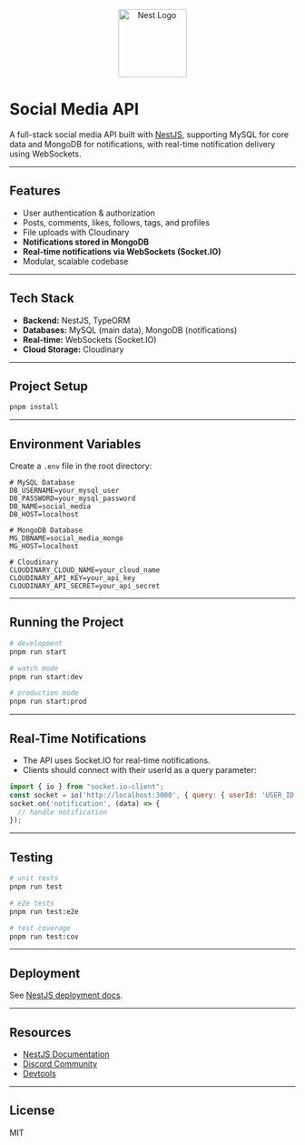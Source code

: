 <p align="center">
  <a href="http://nestjs.com/" target="blank"><img src="https://nestjs.com/img/logo-small.svg" width="120" alt="Nest Logo" /></a>
</p>

# Social Media API

A full-stack social media API built with [NestJS](https://nestjs.com/), supporting MySQL for core data and MongoDB for notifications, with real-time notification delivery using WebSockets.

---

## Features

- User authentication & authorization
- Posts, comments, likes, follows, tags, and profiles
- File uploads with Cloudinary
- **Notifications stored in MongoDB**
- **Real-time notifications via WebSockets (Socket.IO)**
- Modular, scalable codebase

---

## Tech Stack

- **Backend:** NestJS, TypeORM
- **Databases:** MySQL (main data), MongoDB (notifications)
- **Real-time:** WebSockets (Socket.IO)
- **Cloud Storage:** Cloudinary

---

## Project Setup

```bash
pnpm install
```

---

## Environment Variables

Create a `.env` file in the root directory:

```env
# MySQL Database
DB_USERNAME=your_mysql_user
DB_PASSWORD=your_mysql_password
DB_NAME=social_media
DB_HOST=localhost

# MongoDB Database
MG_DBNAME=social_media_mongo
MG_HOST=localhost

# Cloudinary
CLOUDINARY_CLOUD_NAME=your_cloud_name
CLOUDINARY_API_KEY=your_api_key
CLOUDINARY_API_SECRET=your_api_secret
```

---

## Running the Project

```bash
# development
pnpm run start

# watch mode
pnpm run start:dev

# production mode
pnpm run start:prod
```

---

## Real-Time Notifications

- The API uses Socket.IO for real-time notifications.
- Clients should connect with their userId as a query parameter:

```js
import { io } from "socket.io-client";
const socket = io('http://localhost:3000', { query: { userId: 'USER_ID' } });
socket.on('notification', (data) => {
  // handle notification
});
```

---

## Testing

```bash
# unit tests
pnpm run test

# e2e tests
pnpm run test:e2e

# test coverage
pnpm run test:cov
```

---

## Deployment

See [NestJS deployment docs](https://docs.nestjs.com/deployment).

---

## Resources

- [NestJS Documentation](https://docs.nestjs.com)
- [Discord Community](https://discord.gg/G7Qnnhy)
- [Devtools](https://devtools.nestjs.com)

---

## License

MIT
